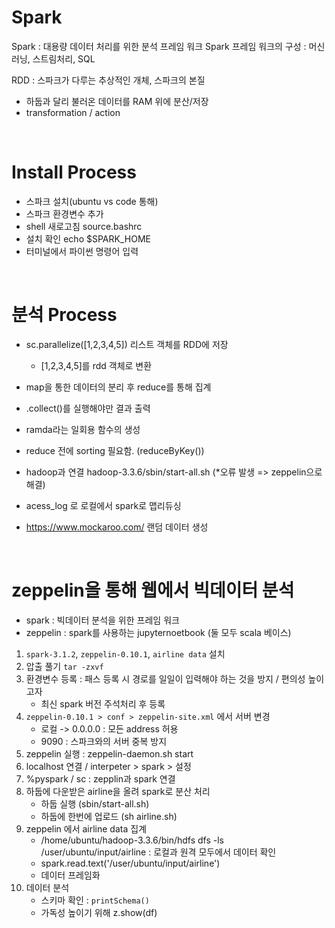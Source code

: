 # Spark
Spark : 대용량 데이터 처리를 위한 분석 프레임 워크 
Spark 프레임 워크의 구성 : 머신러닝, 스트림처리, SQL

RDD : 스파크가 다루는 추상적인 개체, 스파크의 본질
- 하둡과 달리 불러온 데이터를 RAM 위에 분산/저장
- transformation / action

<br>

# Install Process
- 스파크 설치(ubuntu vs code 통해)
- 스파크 환경변수 추가
- shell 새로고침 source.bashrc
- 설치 확인 echo $SPARK_HOME
- 터미널에서 파이썬 명령어 입력

<br>

# 분석 Process
- sc.parallelize([1,2,3,4,5]) 리스트 객체를 RDD에 저장
    - [1,2,3,4,5]를 rdd 객체로 변환
- map을 통한 데이터의 분리 후 reduce를 통해 집계
- .collect()를 실행해야만 결과 출력
- ramda라는 일회용 함수의 생성
- reduce 전에 sorting 필요함. (reduceByKey())
- hadoop과 연결 hadoop-3.3.6/sbin/start-all.sh (*오류 발생 => zeppelin으로 해결)

- acess_log 로 로컬에서 spark로 맵리듀싱
- https://www.mockaroo.com/ 랜덤 데이터 생성 

<br>

# zeppelin을 통해 웹에서 빅데이터 분석
- spark : 빅데이터 분석을 위한 프레임 워크
- zeppelin : spark를 사용하는 jupyternoetbook (둘 모두 scala 베이스)

1. `spark-3.1.2`,  `zeppelin-0.10.1`, `airline data` 설치
2. 압출 풀기 `tar -zxvf`
3. 환경변수 등록 : 패스 등록 시 경로를 일일이 입력해야 하는 것을 방지 / 편의성 높이고자
    - 최신 spark 버전 주석처리 후 등록
4. `zeppelin-0.10.1 > conf > zeppelin-site.xml` 에서 서버 변경
     - 로컬 -> 0.0.0.0 : 모든 address 허용 
     - 9090 : 스파크와의 서버 중복 방지
5. zeppelin 실행 : zeppelin-daemon.sh start
6. localhost 연결 / interpeter > spark > 설정
7. %pyspark / sc : zepplin과 spark 연결
8. 하둡에 다운받은 airline을 올려 spark로 분산 처리
    - 하둡 실행 (sbin/start-all.sh)
    - 하둡에 한번에 업로드 (sh airline.sh)
9. zeppelin 에서 airline data 집계
    - /home/ubuntu/hadoop-3.3.6/bin/hdfs dfs -ls /user/ubuntu/input/airline : 로컬과 원격 모두에서 데이터 확인
    - spark.read.text('/user/ubuntu/input/airline')
    - 데이터 프레임화 
10. 데이터 분석
    - 스키마 확인 : `printSchema()`
    - 가독성 높이기 위해 z.show(df)

